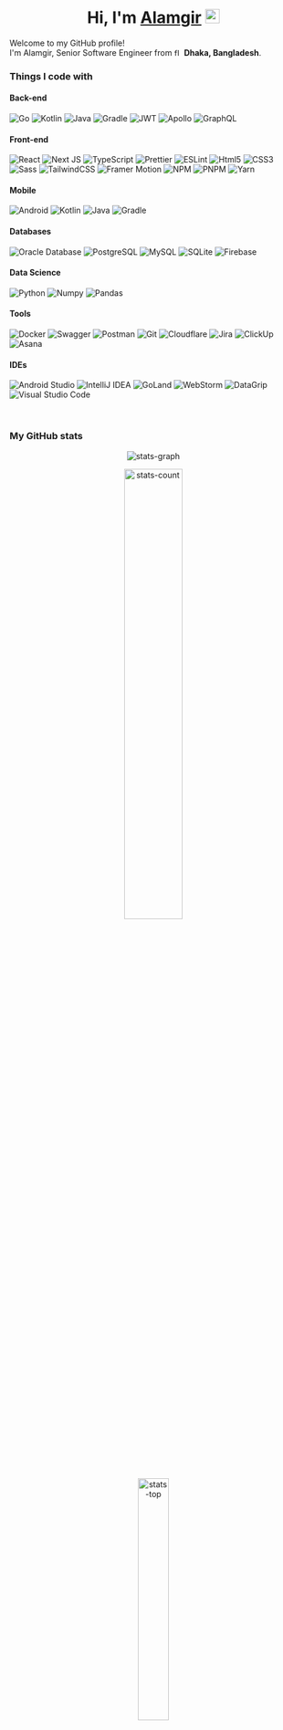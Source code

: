 <h1 align="center">Hi, I'm
  <a href="https://www.alamgir.dev">Alamgir</a>
  <img alt="waving-hand" src="https://media.giphy.com/media/hvRJCLFzcasrR4ia7z/giphy.gif" width="25px">
</h1>

<p>Welcome to my GitHub profile!
  </br>
  I'm Alamgir, Senior Software Engineer from <img alt="flag" src="https://cdn-icons-png.flaticon.com/512/197/197509.png" width="13" />
  <b>Dhaka, Bangladesh</b>.
</p>

<h3>Things I code with</h3>
<h4>Back-end</h4>
<p>
  <img alt="Go"
       src="https://img.shields.io/badge/go-%2300ADD8.svg?style=for-the-badge&logo=go&logoColor=white" />
  <img alt="Kotlin"
       src="https://img.shields.io/badge/kotlin-%237F52FF.svg?style=for-the-badge&logo=kotlin&logoColor=white" />
  <img alt="Java"
       src="https://img.shields.io/badge/java-%23F42C2F.svg?style=for-the-badge&logo=java&logoColor=white" />
  <img alt="Gradle"
       src="https://img.shields.io/badge/gradle-%2302303A.svg?style=for-the-badge&logo=gradle&logoColor=white" />
  <img alt="JWT"
       src="https://img.shields.io/badge/jwt-%23000000?style=for-the-badge&logo=json-web-tokens&logoColor=white" />
  <img alt="Apollo"
       src="https://img.shields.io/badge/apollo_graphql-%23311C87?style=for-the-badge&logo=apollo-graphql&logoColor=white" />
  <img alt="GraphQL"
       src="https://img.shields.io/badge/graphql-%23E10098?style=for-the-badge&logo=graphql&logoColor=white" />
</p>
<h4>Front-end</h4>
<p>
  <img alt="React"
       src="https://img.shields.io/badge/react-%2361DAFB.svg?style=for-the-badge&logo=react&logoColor=white" />
  <img alt="Next JS"
       src="https://img.shields.io/badge/next.js-%23000000?style=for-the-badge&logo=next.js&logoColor=white" />
  <img alt="TypeScript"
       src="https://img.shields.io/badge/typescript-%233178C6.svg?style=for-the-badge&logo=typescript&logoColor=white" />
  <img alt="Prettier"
       src="https://img.shields.io/badge/prettier-%23F7B93E?style=for-the-badge&logo=prettier&logoColor=white" />
  <img alt="ESLint"
       src="https://img.shields.io/badge/eslint-%234B32C3?style=for-the-badge&logo=eslint&logoColor=white" />
  <img alt="Html5"
       src="https://img.shields.io/badge/html5-%23E34F26?style=for-the-badge&logo=html5&logoColor=white" />
  <img alt="CSS3"
       src="https://img.shields.io/badge/css3-%231572B6?style=for-the-badge&logo=css3&logoColor=white" />
  <img alt="Sass"
       src="https://img.shields.io/badge/sass-%23CC6699?style=for-the-badge&logo=sass&logoColor=white" />
  <img alt="TailwindCSS"
       src="https://img.shields.io/badge/tailwindcss-%2306B6D4.svg?style=for-the-badge&logo=tailwind-css&logoColor=white" />
  <img alt="Framer Motion"
       src="https://img.shields.io/badge/framer_motion-%230055FF.svg?style=for-the-badge&logo=framer&logoColor=white" />
  <img alt="NPM"
       src="https://img.shields.io/badge/npm-%23CB3837?style=for-the-badge&logo=npm&logoColor=white" />
  <img alt="PNPM"
       src="https://img.shields.io/badge/pnpm-%23F69220?style=for-the-badge&logo=pnpm&logoColor=white" />
  <img alt="Yarn"
       src="https://img.shields.io/badge/yarn-%232C8EBB.svg?style=for-the-badge&logo=yarn&logoColor=white" />
</p>
<h4>Mobile</h4>
<p>
  <img alt="Android"
       src="https://img.shields.io/badge/android-%233DDC84?style=for-the-badge&logo=android&logoColor=white" />
  <img alt="Kotlin"
       src="https://img.shields.io/badge/kotlin-%237F52FF.svg?style=for-the-badge&logo=kotlin&logoColor=white" />
  <img alt="Java"
       src="https://img.shields.io/badge/java-%23F42C2F.svg?style=for-the-badge&logo=java&logoColor=white" />
  <img alt="Gradle"
       src="https://img.shields.io/badge/gradle-%2302303A.svg?style=for-the-badge&logo=gradle&logoColor=white" />
</p>
<h4>Databases</h4>
<p>
  <img alt="Oracle Database"
       src="https://img.shields.io/badge/oracle-%23F80000.svg?style=for-the-badge&logo=oracle&logoColor=white" />
  <img alt="PostgreSQL"
       src="https://img.shields.io/badge/postgresql-%234169E1.svg?style=for-the-badge&logo=postgresql&logoColor=white" />
  <img alt="MySQL"
       src="https://img.shields.io/badge/mysql-%234479A1.svg?style=for-the-badge&logo=mysql&logoColor=white" />
  <img alt="SQLite"
       src="https://img.shields.io/badge/sqlite-%23003B57.svg?style=for-the-badge&logo=sqlite&logoColor=white" />
  <img alt="Firebase"
       src="https://img.shields.io/badge/firebase-%23FFCA28.svg?style=for-the-badge&logo=firebase&logoColor=white" />
</p>
<h4>Data Science</h4>
<p>
  <img alt="Python"
       src="https://img.shields.io/badge/python-%233776AB?style=for-the-badge&logo=python&logoColor=white" />
  <img alt="Numpy"
       src="https://img.shields.io/badge/numpy-%23013243?style=for-the-badge&logo=numpy&logoColor=white" />
  <img alt="Pandas"
       src="https://img.shields.io/badge/pandas-%23150458?style=for-the-badge&logo=pandas&logoColor=white" />
</p>
<h4>Tools</h4>
<p>
  <img alt="Docker"
       src="https://img.shields.io/badge/docker-%232496ED?style=for-the-badge&logo=docker&logoColor=white" />
  <img alt="Swagger"
       src="https://img.shields.io/badge/swagger-%2385EA2D?style=for-the-badge&logo=swagger&logoColor=white" />
  <img alt="Postman"
       src="https://img.shields.io/badge/postman-%23FF6C37?style=for-the-badge&logo=postman&logoColor=white" />
  <img alt="Git"
       src="https://img.shields.io/badge/git-%23F05032?style=for-the-badge&logo=git&logoColor=white" />
  <img alt="Cloudflare"
       src="https://img.shields.io/badge/cloudflare-%23F38020.svg?style=for-the-badge&logo=cloudflare&logoColor=white" />
  <img alt="Jira"
       src="https://img.shields.io/badge/jira-%230052CC.svg?style=for-the-badge&logo=jira&logoColor=white" />
  <img alt="ClickUp"
       src="https://img.shields.io/badge/clickup-%237B68EE.svg?style=for-the-badge&logo=clickup&logoColor=white" />
  <img alt="Asana"
       src="https://img.shields.io/badge/asana-%23273347.svg?style=for-the-badge&logo=asana&logoColor=white" />
</p>
<h4>IDEs</h4>
<p>
  <img alt="Android Studio"
       src="https://img.shields.io/badge/android_studio-%233DDC84.svg?style=for-the-badge&logo=android-studio&logoColor=white" />
  <img alt="IntelliJ IDEA"
       src="https://img.shields.io/badge/intellij_idea-%23000000.svg?style=for-the-badge&logo=intellij-idea&logoColor=white" />
  <img alt="GoLand"
       src="https://img.shields.io/badge/goland-%23000000?style=for-the-badge&logo=goland&logoColor=white" />
  <img alt="WebStorm"
       src="https://img.shields.io/badge/webstorm-%23000000?style=for-the-badge&logo=webstorm&logoColor=white" />
  <img alt="DataGrip"
       src="https://img.shields.io/badge/datagrip-%23000000?style=for-the-badge&logo=datagrip&logoColor=white" />
  <img alt="Visual Studio Code"
       src="https://img.shields.io/badge/visual_studio_code-%23007ACC.svg?style=for-the-badge&logo=visual-studio-code&logoColor=white" />
</p>
&nbsp;

<h3>My GitHub stats</h3>
<p align="center">
  <img alt="stats-graph"
       src="https://github-readme-activity-graph.cyclic.app/graph?username=iam-alamgir&custom_title=Alamgir%27s%20activity%20graph&theme=gotham"/>
</p>
<p align="center">
  <img alt="stats-count"
       src="https://github-readme-stats.vercel.app/api?username=iam-alamgir&show_icons=true&theme=gotham&hide=prs"
       width="45%" />
</p>
<p align="center">
  <img alt="stats-top"
       src="https://github-readme-stats.vercel.app/api/top-langs/?username=iam-alamgir&layout=compact&theme=gotham"
       width="33%" />
</p>
&nbsp;

<h3>Where to find me</h3>
<p>
  <a href="https://github.com/iam-alamgir" target="_blank">
    <img alt="Github"
         src="https://img.shields.io/badge/GitHub-%23181717.svg?&style=for-the-badge&logo=Github&logoColor=white" />
  </a>
  <a href="https://www.linkedin.com/in/iam-alamgir" target="_blank">
    <img alt="LinkedIn"
         src="https://img.shields.io/badge/linkedin-%230A66C2.svg?&style=for-the-badge&logo=linkedin&logoColor=white" />
  </a>
</p>

------------
<p align="center">
  Last refresh: Monday, August 7, 7:15 AM GMT+6
  <br />
</p>

<p align="center">
  <img alt="build" src="https://github.com/iam-alamgir/iam-alamgir/workflows/README%20build/badge.svg" />
  <img alt="Stars" src="https://img.shields.io/github/stars/iam-alamgir/iam-alamgir?style=flat&labelColor=343b41" />
  <img alt="Forks" src="https://img.shields.io/github/forks/iam-alamgir/iam-alamgir?style=flat&labelColor=343b41" />
  <img alt="Visitors" src="https://pageview.vercel.app/?github_user=iam-alamgir" />
</p>
